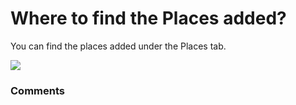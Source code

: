 # Where to find the Places added?

<p class="no-margin">You can find the places added under the Places tab.</p>
<p class="no-margin"></p>
<div class="intercom-container"><img src="/assets/img/teams-pro/image_121.png"></div>

### Comments
<Comments />
